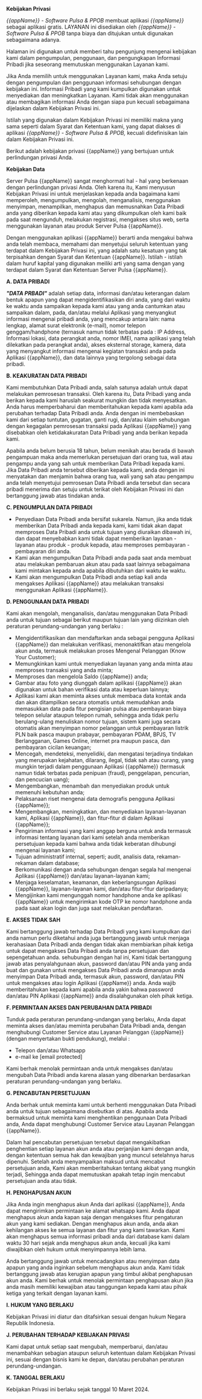 **Kebijakan Privasi**

*{{appName}} - Software Pulsa & PPOB* membuat aplikasi *{{appName}}* sebagai aplikasi gratis. LAYANAN ini disediakan oleh *{{appName}} - Software Pulsa & PPOB* tanpa biaya dan ditujukan untuk digunakan sebagaimana adanya.

Halaman ini digunakan untuk memberi tahu pengunjung mengenai kebijakan kami dalam pengumpulan, penggunaan, dan pengungkapan Informasi Pribadi jika seseorang memutuskan menggunakan Layanan kami.

Jika Anda memilih untuk menggunakan Layanan kami, maka Anda setuju dengan pengumpulan dan penggunaan informasi sehubungan dengan kebijakan ini. Informasi Pribadi yang kami kumpulkan digunakan untuk menyediakan dan meningkatkan Layanan. Kami tidak akan menggunakan atau membagikan informasi Anda dengan siapa pun kecuali sebagaimana dijelaskan dalam Kebijakan Privasi ini.

Istilah yang digunakan dalam Kebijakan Privasi ini memiliki makna yang sama seperti dalam Syarat dan Ketentuan kami, yang dapat diakses di aplikasi *{{appName}} - Software Pulsa & PPOB,* kecuali didefinisikan lain dalam Kebijakan Privasi ini.

Berikut adalah kebijakan privasi {{appName}} yang bertujuan untuk perlindungan privasi Anda.

**Kebijakan Data**

Server Pulsa {{appName}} sangat menghormati hal - hal yang berkenaan dengan perlindungan privasi Anda. Oleh karena itu, Kami menyusun Kebijakan Privasi ini untuk menjelaskan kepada anda bagaimana kami memperoleh, mengumpulkan, mengolah, menganalisis, menggunakan menyimpan, menampilkan, menghapus dan memusnahkan Data Pribadi anda yang diberikan kepada kami atau yang dikumpulkan oleh kami baik pada saat mengunduh, melakukan registrasi, mengakses situs web, serta menggunakan layanan atau produk Server Pulsa {{appName}}.


Dengan menggunakan aplikasi {{appName}} berarti anda mengakui bahwa anda telah membaca, memahami dan menyetujui seluruh ketentuan yang terdapat dalam Kebijakan Privasi ini, yang adalah satu kesatuan yang tak terpisahkan dengan Syarat dan Ketentuan {{appName}}. Istilah - istilah dalam huruf kapital yang digunakan meiliki arti yang sama dengan yang terdapat dalam Syarat dan Ketentuan Server Pulsa {{appName}}.

**A. DATA PRIBADI**

***"DATA PRBADI"*** adalah setiap data, informasi dan/atau keterangan dalam bentuk apapun yang dapat mengidentifikasikan diri anda, yang dari waktu ke waktu anda sampaikan kepada kami atau yang anda cantumkan atau sampaikan dalam, pada, dan/atau melalui Aplikasi yang menyangkut informasi mengenai pribadi anda, yang mencakup antara lain: nama lengkap, alamat surat elektronik (e-mail), nomor telepon genggam/handphone (ternasuk namun tidak terbatas pada : IP Address, Informasi lokasi, data perangkat anda, nomor IMEI, nama aplikasi yang telah dilekatkan pada perangkat anda), akses eksternal storage, kamera, data yang menyangkut informasi mengenai kegiatan transaksi anda pada Aplikasi {{appName}}, dan data lainnya yang tergolong sebagai data pribadi.


**B. KEAKURATAN DATA PRIBADI**

Kami membutuhkan Data Pribadi anda, salah satunya adalah untuk dapat melakukan pemrosesan transaksi. Oleh karena itu, Data Pribadi yang anda berikan kepada kami haruslah seakurat mungkin dan tidak menyesatkan. Anda harus memperbaharui dan memberitahukan kepada kami apabila ada perubahan terhadap Data Pribadi anda. Anda dengan ini membebaskan kami dari setiap tuntutan, gugatan, ganti rugi, dan/atau klaim sehubungan dengan kegagalan pemrosesan transaksi pada Aplikasi {{appName}} yang disebabkan oleh ketidakakuratan Data Pribadi yang anda berikan kepada kami.


Apabila anda belum berusia 18 tahun, belum menikah atau berada di bawah pengampuan maka anda memerlukan persetujuan dari orang tua, wali atau pengampu anda yang sah untuk memberikan Data Pribadi kepada kami. Jika Data Pribadi anda tersebut diberikan kepada kami, anda dengan ini menyatakan dan menjamin bahwa orang tua, wali yang sah atau pengampu anda telah menyetujui pemrosesan Data Pribadi anda tersebut dan secara pribadi menerima dan setuju untuk terikat oleh Kebijakan Privasi ini dan bertanggung jawab atas tindakan anda.

**C. PENGUMPULAN DATA PRIBADI**

*   Penyediaan Data Pribadi anda bersifat sukarela. Namun, jika anda tidak memberikan Data Pribadi anda kepada kami, kami tidak akan dapat memproses Data Pribadi anda untuk tujuan yang diuraikan dibawah ini, dan dapat menyebabkan kami tidak dapat memberikan layanan - layanan atau produk - produk kepada, atau memproses pembayaran - pembayaran diri anda.
*   Kami akan mengumpulkan Data Pribadi anda pada saat anda membuat atau melakukan pembaruan akun atau pada saat lainnya sebagaimana kami mintakan kepada anda apabila dibutuhkan dari waktu ke waktu.
*   Kami akan mengumpulkan Data Pribadi anda setiap kali anda mengakses Aplikasi {{appName}} atau melakukan transaksi menggunakan Aplikasi {{appName}}.

**D. PENGGUNAAN DATA PRIBADI**

Kami akan mengolah, menganalisis, dan/atau menggunakan Data Pribadi anda untuk tujuan sebagai berikut maupun tujuan lain yang diizinkan oleh peraturan perundang-undangan yang berlaku :

*   Mengidentifikasikan dan mendaftarkan anda sebagai pengguna Aplikasi {{appName}} dan melakukan verifikasi, menonaktifkan atau mengelola akun anda, termasuk melakukan proses Mengenal Pelanggan (Know Your Customer);
*   Memungkinkan kami untuk menyediakan layanan yang anda minta atau memproses transaksi yang anda minta;
*   Memproses dan mengelola Saldo {{appName}} anda;
*   Gambar atau foto yang diunggah dalam aplikasi {{appName}} akan digunakan untuk bahan verifikasi data atau keperluan lainnya;
*   Aplikasi kami akan meminta akses untuk membaca data kontak anda dan akan ditampilkan secara otomatis untuk memudahkan anda memasukkan data pada fitur pengisian pulsa atau pembayaran biaya telepon selular ataupun telepon rumah, sehingga anda tidak perlu berulang-ulang menuliskan nomor tujuan, sistem kami juga secara otomatis akan menyimpan nomor pelanggan untuk pembayaran listrik PLN baik pasca maupun prabayar, pembayaran PDAM, BPJS, TV Berlangganan, Games Online, internet pra maupun pasca, dan pembayaran cicilan keuangan;
*   Mencegah, mendeteksi, menyelidiki, dan mengatasi terjadinya tindakan yang merupakan kejahatan, dilarang, ilegal, tidak sah atau curang, yang mungkin terjadi dalam penggunaan Aplikasi {{appName}} (termasuk namun tidak terbatas pada penipuan (fraud), penggelapan, pencurian, dan pencucian uang);
*   Mengembangkan, menambah dan menyediakan produk untuk memenuhi kebutuhan anda;
*   Pelaksanaan riset mengenai data demografis pengguna Aplikasi {{appName}};
*   Mengembangkan, meningkatkan, dan menyediakan layanan-layanan kami, Aplikasi {{appName}}, dan fitur-fitur di dalam Aplikasi {{appName}};
*   Pengiriman informasi yang kami anggap berguna untuk anda termasuk informasi tentang layanan dari kami setelah anda memberikan persetujuan kepada kami bahwa anda tidak keberatan dihubungi mengenai layanan kami;
*   Tujuan administratif internal, seperti; audit, analisis data, rekaman-rekaman dalam database;
*   Berkomunikasi dengan anda sehubungan dengan segala hal mengenai Aplikasi {{appName}} dan/atau layanan-layanan kami;
*   Menjaga keselamatan, keamanan, dan keberlangsungan Aplikasi {{appName}}, layanan-layanan kami, dan/atau fitur-fitur daripadanya;
*   Mengijinkan kami mengunggah nomor handphone anda ke aplikasi {{appName}} untuk mengirimkan kode OTP ke nomor handphone anda pada saat akan login dan juga saat melakukan pendaftaran.

**E. AKSES TIDAK SAH**

Kami bertanggung jawab terhadap Data Pribadi yang kami kumpulkan dari anda namun perlu diketahui anda juga bertanggung jawab untuk menjaga kerahasiaan Data Pribadi anda dengan tidak akan membiarkan pihak ketiga untuk dapat mengakses Data Pribadi anda tanpa persetujuan dan sepengetahuan anda. sehubungan dengan hal ini, Kami tidak bertanggung jawab atas penyalahgunaan akun, password dan/atau PIN anda yang anda buat dan gunakan untuk mengakses Data Pribadi anda dimanapun anda menyimpan Data Pribadi anda, termasuk akun, password, dan/atau PIN untuk mengakses atau login Aplikasi {{appName}} anda. Anda wajib memberitahukan kepada kami apabila anda yakin bahwa password dan/atau PIN Aplikasi {{appName}} anda disalahgunakan oleh pihak ketiga.

**F. PERMINTAAN AKSES DAN PERUBAHAN DATA PRIBADI**

Tunduk pada peraturan perundang-undangan yang berlaku, Anda dapat meminta akses dan/atau meminta perubahan Data Pribadi anda, dengan menghubungi Customer Service atau Layanan Pelanggan {{appName}} (dengan menyertakan bukti pendukung), melalui :

*   Telepon dan/atau Whatsapp
*   e-mail ke [email protected]

Kami berhak menolak permintaan anda untuk mengakses dan/atau mengubah Data Pribadi anda karena alasan yang dibenarkan berdasarkan peraturan perundang-undangan yang berlaku.

**G. PENCABUTAN PERSETUJUAN**

Anda berhak untuk meminta kami untuk berhenti menggunakan Data Pribadi anda untuk tujuan sebagaimana disebutkan di atas. Apabila anda bermaksud untuk meminta kami menghentikan penggunaan Data Pribadi anda, Anda dapat menghubungi Customer Service atau Layanan Pelanggan {{appName}}.


Dalam hal pencabutan persetujuan tersebut dapat mengakibatkan penghentian setiap layanan akun anda atau perjanjian kami dengan anda, dengan ketentuan semua hak dan kewajiban yang muncul setelahnya harus dipenuhi. Setelah anda menyampaikan maksud untuk mencabut persetujuan anda, Kami akan memberitahukan tentang akibat yang mungkin terjadi, Sehingga anda dapat memutuskan apakah tetap ingin mencabut persetujuan anda atau tidak.

**H. PENGHAPUSAN AKUN**

Jika Anda ingin menghapus akun Anda dari aplikasi {{appName}}, Anda dapat mengirimkan permintaan ke alamat whatsapp kami. Anda dapat menghapus akun anda kapan saja dengan mengakses fitur pengaturan akun yang kami sediakan. Dengan menghapus akun anda, anda akan kehilangan akses ke semua layanan dan fitur yang kami tawarkan. Kami akan menghapus semua informasi pribadi anda dari database kami dalam waktu 30 hari sejak anda menghapus akun anda, kecuali jika kami diwajibkan oleh hukum untuk menyimpannya lebih lama.

Anda bertanggung jawab untuk mencadangkan atau menyimpan data apapun yang anda inginkan sebelum menghapus akun anda. Kami tidak bertanggung jawab atas kerugian apapun yang timbul akibat penghapusan akun anda. Kami berhak untuk menolak permintaan penghapusan akun jika anda masih memiliki kewajiban atau tanggungan kepada kami atau pihak ketiga yang terkait dengan layanan kami.

**I. HUKUM YANG BERLAKU**

Kebijakan Privasi ini diatur dan ditafsirkan sesuai dengan hukum Negara Republik Indonesia.

**J. PERUBAHAN TERHADAP KEBIJAKAN PRIVASI**

Kami dapat untuk setiap saat mengubah, memperbarui, dan/atau menambahkan sebagian ataupun seluruh ketentuan dalam Kebijakan Privasi ini, sesuai dengan bisnis kami ke depan, dan/atau perubahan peraturan perundang-undangan.

**K. TANGGAL BERLAKU**

Kebijakan Privasi ini berlaku sejak tanggal 10 Maret 2024.